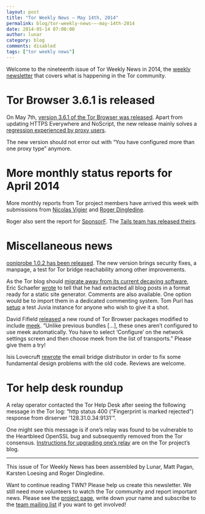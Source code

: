 ```yaml
---
layout: post
title: "Tor Weekly News — May 14th, 2014"
permalink: blog/tor-weekly-news-—-may-14th-2014
date: 2014-05-14 07:00:00
author: lunar
category: blog
comments: disabled
tags: ["tor weekly news"]
---
```


Welcome to the nineteenth issue of Tor Weekly News in 2014, the [weekly newsletter](https://lists.torproject.org/cgi-bin/mailman/listinfo/tor-news) that covers what is happening in the Tor community.

Tor Browser 3.6.1 is released
=============================

On May 7th, [version 3.6.1 of the Tor Browser was released](https://blog.torproject.org/blog/tor-browser-361-released). Apart from updating HTTPS Everywhere and NoScript, the new release mainly solves a [regression experienced by proxy users](https://trac.torproject.org/projects/tor/ticket/11658).

The new version should not error out with “You have configured more than one proxy type” anymore.

More monthly status reports for April 2014
==========================================

More monthly reports from Tor project members have arrived this week with submissions from [Nicolas Vigier](https://lists.torproject.org/pipermail/tor-reports/2014-May/000531.html) and [Roger Dingledine](https://lists.torproject.org/pipermail/tor-reports/2014-May/000533.html).

Roger also sent the report for [SponsorF](https://lists.torproject.org/pipermail/tor-reports/2014-May/000532.html). The [Tails team has released theirs](https://tails.boum.org/news/report_2014_04/).

Miscellaneous news
==================

[ooniprobe 1.0.2 has been released](https://lists.torproject.org/pipermail/ooni-dev/2014-May/000114.html). The new version brings security fixes, a manpage, a test for Tor bridge reachability among other improvements.

As the Tor blog should [migrate away from its current decaying software](https://bugs.torproject.org/10022), Eric Schaefer [wrote](https://lists.torproject.org/pipermail/www-team/2014-May/000316.html) to tell that he had extracted all blog posts in a format ready for a static site generator. Comments are also available. One option would be to import them in a dedicated commenting system. Tom Purl has [setup](https://lists.torproject.org/pipermail/www-team/2014-May/000318.html) a test Juvia instance for anyone who wish to give it a shot.

David Fifield [released](https://lists.torproject.org/pipermail/tor-qa/2014-May/000410.html) a new round of Tor Browser packages modified to include [meek](https://trac.torproject.org/projects/tor/wiki/doc/meek). “Unlike previous bundles […], these ones aren’t configured to use meek automatically. You have to select ‘Configure’ on the network settings screen and then choose meek from the list of transports.” Please give them a try!

Isis Lovecruft [rewrote](https://lists.torproject.org/pipermail/tor-dev/2014-May/006856.html) the email bridge distributor in order to fix some fundamental design problems with the old code. Reviews are welcome.

Tor help desk roundup
=====================

A relay operator contacted the Tor Help Desk after seeing the following message in the Tor log: “http status 400 ("Fingerprint is marked rejected") response from dirserver '128.31.0.34:9131'”.

One might see this message is if one’s relay was found to be vulnerable to the Heartbleed OpenSSL bug and subsequently removed from the Tor consensus. [Instructions for upgrading one’s relay](https://blog.torproject.org/blog/openssl-bug-cve-2014-0160) are on the Tor project’s blog.

* * * * *

This issue of Tor Weekly News has been assembled by Lunar, Matt Pagan, Karsten Loesing and Roger Dingledine.

Want to continue reading TWN? Please help us create this newsletter. We still need more volunteers to watch the Tor community and report important news. Please see the [project page](https://trac.torproject.org/projects/tor/wiki/TorWeeklyNews), write down your name and subscribe to the [team mailing list](https://lists.torproject.org/cgi-bin/mailman/listinfo/news-team) if you want to get involved!
